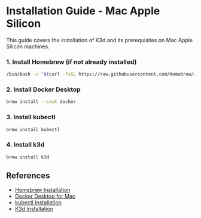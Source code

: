# Installation Guide - Mac Apple Silicon

This guide covers the installation of K3d and its prerequisites on Mac Apple Silicon machines.

### 1. Install Homebrew (if not already installed)
```bash
/bin/bash -c "$(curl -fsSL https://raw.githubusercontent.com/Homebrew/install/HEAD/install.sh)"
```

### 2. Install Docker Desktop
```bash
brew install --cask docker
```

### 3. Install kubectl

```bash
brew install kubectl
```

### 4. Install k3d
```bash
brew install k3d
```

## References

- [Homebrew Installation](https://brew.sh/)
- [Docker Desktop for Mac](https://docs.docker.com/desktop/install/mac-install/)
- [kubectl Installation](https://kubernetes.io/docs/tasks/tools/install-kubectl-macos/#install-with-homebrew-on-macos)
- [K3d Installation](https://k3d.io/v5.8.3/#other-installers)